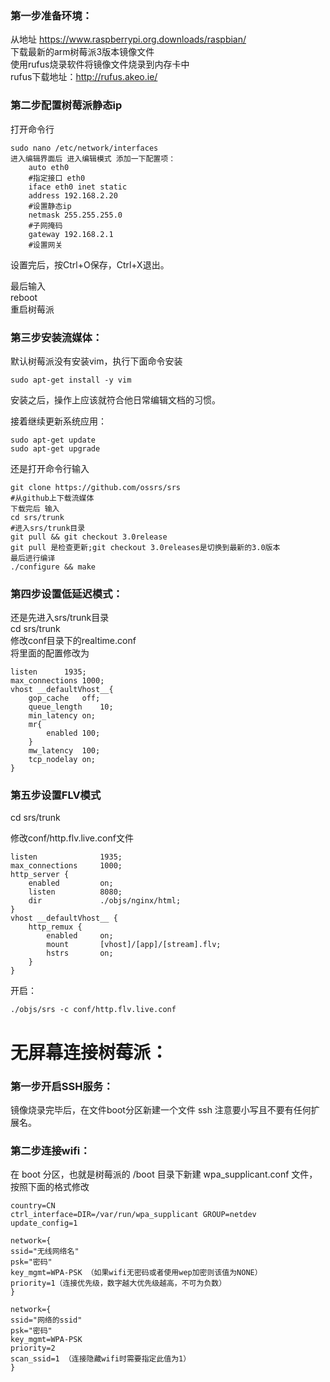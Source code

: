 ### 第一步准备环境：

从地址 https://www.raspberrypi.org.downloads/raspbian/   
下载最新的arm树莓派3版本镜像文件  
使用rufus烧录软件将镜像文件烧录到内存卡中  
rufus下载地址：http://rufus.akeo.ie/  

### 第二步配置树莓派静态ip  

打开命令行  

```
sudo nano /etc/network/interfaces  
进入编辑界面后 进入编辑模式 添加一下配置项：  
 	auto eth0  
	#指定接口 eth0  
    iface eth0 inet static  
    address 192.168.2.20  
	#设置静态ip  
    netmask 255.255.255.0  
	#子网掩码  
    gateway 192.168.2.1  
	#设置网关  
```

设置完后，按Ctrl+O保存，Ctrl+X退出。  

最后输入  
reboot  
重启树莓派

### 第三步安装流媒体：  

默认树莓派没有安装vim，执行下面命令安装

```bsh
sudo apt-get install -y vim
```

安装之后，操作上应该就符合他日常编辑文档的习惯。

接着继续更新系统应用：

```
sudo apt-get update
sudo apt-get upgrade
```

还是打开命令行输入  

```
git clone https://github.com/ossrs/srs   
#从github上下载流媒体  
下载完后 输入  
cd srs/trunk  
#进入srs/trunk目录  
git pull && git checkout 3.0release  
git pull 是检查更新;git checkout 3.0releases是切换到最新的3.0版本   
最后进行编译  
./configure && make  
```

### 第四步设置低延迟模式： 

还是先进入srs/trunk目录  
cd srs/trunk  
修改conf目录下的realtime.conf  
将里面的配置修改为  

```
listen		1935;  
max_connections	1000;  
vhost __defaultVhost__{  
	gop_cache	off;  
	queue_length	10;  
	min_latency	on;  
	mr{  
		enabled	100;  
	}  
	mw_latency	100;  
	tcp_nodelay	on;  
}  
```

### 第五步设置FLV模式

cd srs/trunk

修改conf/http.flv.live.conf文件

```
listen              1935;
max_connections     1000;
http_server {
    enabled         on;
    listen          8080;
    dir             ./objs/nginx/html;
}
vhost __defaultVhost__ {
    http_remux {
        enabled     on;
        mount       [vhost]/[app]/[stream].flv;
        hstrs       on;
    }
}
```

开启：

```
./objs/srs -c conf/http.flv.live.conf
```

# 无屏幕连接树莓派：  

### 第一步开启SSH服务：  

镜像烧录完毕后，在文件boot分区新建一个文件 ssh 注意要小写且不要有任何扩展名。  

### 第二步连接wifi：  

在 boot 分区，也就是树莓派的 /boot 目录下新建 wpa_supplicant.conf 文件，按照下面的格式修改  

```
country=CN  
ctrl_interface=DIR=/var/run/wpa_supplicant GROUP=netdev  
update_config=1  
 
network={  
ssid="无线网络名"  
psk="密码"  
key_mgmt=WPA-PSK （如果wifi无密码或者使用wep加密则该值为NONE）  
priority=1（连接优先级，数字越大优先级越高，不可为负数）  
}  
 
network={  
ssid="网络的ssid"  
psk="密码"  
key_mgmt=WPA-PSK  
priority=2  
scan_ssid=1 （连接隐藏wifi时需要指定此值为1）  
}
```


